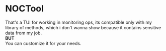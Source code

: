 # NOCTool
That's a TUI for working in monitoring ops, its compatible only with my library of methods, which i don't wanna show because it contains sensitive data from my job. <br />
**BUT** <br />
You can customize it for your needs.
